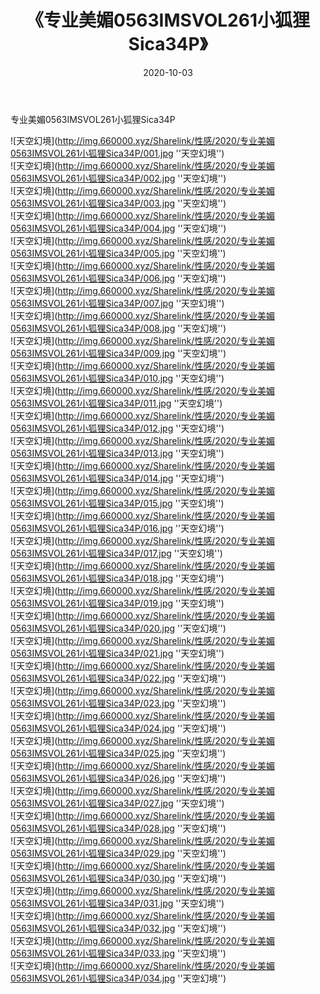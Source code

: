 ﻿---
layout: post
title:  《专业美媚0563IMSVOL261小狐狸Sica34P》
date:   2020-10-03
img: http://img.660000.xyz/Sharelink/性感/2020/专业美媚0563IMSVOL261小狐狸Sica34P/000.jpg
categories: [美女, 性感, 泳衣]
---

专业美媚0563IMSVOL261小狐狸Sica34P



![天空幻境](http://img.660000.xyz/Sharelink/性感/2020/专业美媚0563IMSVOL261小狐狸Sica34P/001.jpg ''天空幻境'') <br>
![天空幻境](http://img.660000.xyz/Sharelink/性感/2020/专业美媚0563IMSVOL261小狐狸Sica34P/002.jpg ''天空幻境'') <br>
![天空幻境](http://img.660000.xyz/Sharelink/性感/2020/专业美媚0563IMSVOL261小狐狸Sica34P/003.jpg ''天空幻境'') <br>
![天空幻境](http://img.660000.xyz/Sharelink/性感/2020/专业美媚0563IMSVOL261小狐狸Sica34P/004.jpg ''天空幻境'') <br>
![天空幻境](http://img.660000.xyz/Sharelink/性感/2020/专业美媚0563IMSVOL261小狐狸Sica34P/005.jpg ''天空幻境'') <br>
![天空幻境](http://img.660000.xyz/Sharelink/性感/2020/专业美媚0563IMSVOL261小狐狸Sica34P/006.jpg ''天空幻境'') <br>
![天空幻境](http://img.660000.xyz/Sharelink/性感/2020/专业美媚0563IMSVOL261小狐狸Sica34P/007.jpg ''天空幻境'') <br>
![天空幻境](http://img.660000.xyz/Sharelink/性感/2020/专业美媚0563IMSVOL261小狐狸Sica34P/008.jpg ''天空幻境'') <br>
![天空幻境](http://img.660000.xyz/Sharelink/性感/2020/专业美媚0563IMSVOL261小狐狸Sica34P/009.jpg ''天空幻境'') <br>
![天空幻境](http://img.660000.xyz/Sharelink/性感/2020/专业美媚0563IMSVOL261小狐狸Sica34P/010.jpg ''天空幻境'') <br>
![天空幻境](http://img.660000.xyz/Sharelink/性感/2020/专业美媚0563IMSVOL261小狐狸Sica34P/011.jpg ''天空幻境'') <br>
![天空幻境](http://img.660000.xyz/Sharelink/性感/2020/专业美媚0563IMSVOL261小狐狸Sica34P/012.jpg ''天空幻境'') <br>
![天空幻境](http://img.660000.xyz/Sharelink/性感/2020/专业美媚0563IMSVOL261小狐狸Sica34P/013.jpg ''天空幻境'') <br>
![天空幻境](http://img.660000.xyz/Sharelink/性感/2020/专业美媚0563IMSVOL261小狐狸Sica34P/014.jpg ''天空幻境'') <br>
![天空幻境](http://img.660000.xyz/Sharelink/性感/2020/专业美媚0563IMSVOL261小狐狸Sica34P/015.jpg ''天空幻境'') <br>
![天空幻境](http://img.660000.xyz/Sharelink/性感/2020/专业美媚0563IMSVOL261小狐狸Sica34P/016.jpg ''天空幻境'') <br>
![天空幻境](http://img.660000.xyz/Sharelink/性感/2020/专业美媚0563IMSVOL261小狐狸Sica34P/017.jpg ''天空幻境'') <br>
![天空幻境](http://img.660000.xyz/Sharelink/性感/2020/专业美媚0563IMSVOL261小狐狸Sica34P/018.jpg ''天空幻境'') <br>
![天空幻境](http://img.660000.xyz/Sharelink/性感/2020/专业美媚0563IMSVOL261小狐狸Sica34P/019.jpg ''天空幻境'') <br>
![天空幻境](http://img.660000.xyz/Sharelink/性感/2020/专业美媚0563IMSVOL261小狐狸Sica34P/020.jpg ''天空幻境'') <br>
![天空幻境](http://img.660000.xyz/Sharelink/性感/2020/专业美媚0563IMSVOL261小狐狸Sica34P/021.jpg ''天空幻境'') <br>
![天空幻境](http://img.660000.xyz/Sharelink/性感/2020/专业美媚0563IMSVOL261小狐狸Sica34P/022.jpg ''天空幻境'') <br>
![天空幻境](http://img.660000.xyz/Sharelink/性感/2020/专业美媚0563IMSVOL261小狐狸Sica34P/023.jpg ''天空幻境'') <br>
![天空幻境](http://img.660000.xyz/Sharelink/性感/2020/专业美媚0563IMSVOL261小狐狸Sica34P/024.jpg ''天空幻境'') <br>
![天空幻境](http://img.660000.xyz/Sharelink/性感/2020/专业美媚0563IMSVOL261小狐狸Sica34P/025.jpg ''天空幻境'') <br>
![天空幻境](http://img.660000.xyz/Sharelink/性感/2020/专业美媚0563IMSVOL261小狐狸Sica34P/026.jpg ''天空幻境'') <br>
![天空幻境](http://img.660000.xyz/Sharelink/性感/2020/专业美媚0563IMSVOL261小狐狸Sica34P/027.jpg ''天空幻境'') <br>
![天空幻境](http://img.660000.xyz/Sharelink/性感/2020/专业美媚0563IMSVOL261小狐狸Sica34P/028.jpg ''天空幻境'') <br>
![天空幻境](http://img.660000.xyz/Sharelink/性感/2020/专业美媚0563IMSVOL261小狐狸Sica34P/029.jpg ''天空幻境'') <br>
![天空幻境](http://img.660000.xyz/Sharelink/性感/2020/专业美媚0563IMSVOL261小狐狸Sica34P/030.jpg ''天空幻境'') <br>
![天空幻境](http://img.660000.xyz/Sharelink/性感/2020/专业美媚0563IMSVOL261小狐狸Sica34P/031.jpg ''天空幻境'') <br>
![天空幻境](http://img.660000.xyz/Sharelink/性感/2020/专业美媚0563IMSVOL261小狐狸Sica34P/032.jpg ''天空幻境'') <br>
![天空幻境](http://img.660000.xyz/Sharelink/性感/2020/专业美媚0563IMSVOL261小狐狸Sica34P/033.jpg ''天空幻境'') <br>
![天空幻境](http://img.660000.xyz/Sharelink/性感/2020/专业美媚0563IMSVOL261小狐狸Sica34P/034.jpg ''天空幻境'') <br>